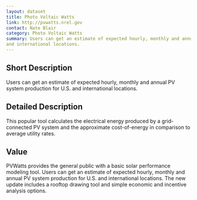 ```yaml
---
layout: dataset
title: Photo Voltaic Watts
link: http://pvwatts.nrel.gov
contact: Nate Blair
category: Photo Voltaic Watts
summary: Users can get an estimate of expected hourly, monthly and annual PV system production for U.S.
and international locations. 
---
```


## Short Description

Users can get an estimate of expected hourly, 
monthly and annual PV system production for U.S. 
and international locations.

## Detailed Description

This popular tool calculates the electrical energy
produced by a grid-connected PV system and the
approximate cost-of-energy in comparison to average
utility rates.

## Value

PVWatts provides the general public with a basic solar
performance modeling tool. Users can get an estimate
of expected hourly, monthly and annual PV system
production for U.S. and international locations. The
new update includes a rooftop drawing tool and simple
economic and incentive analysis options.
